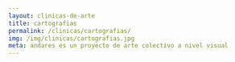 ```yaml
---
layout: clinicas-de-arte
title: cartografias
permalink: /clinicas/cartografias/
img: /img/clinicas/cartografias.jpg
meta: andares es un proyecto de arte colectivo a nivel visual
---
```


